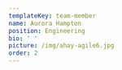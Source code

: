 ```yaml
---
templateKey: team-member
name: Aurora Hampton
position: Engineering
bio: ' '
picture: /img/ahay-agile6.jpg
order: 2
---
```


